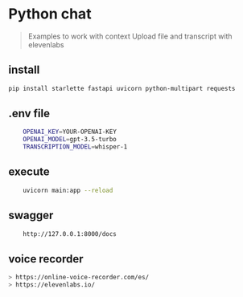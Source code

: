 # Python chat
> Examples to work with context
> Upload file and transcript with elevenlabs

## install

```bash
pip install starlette fastapi uvicorn python-multipart requests
```

## .env file

```bash
    OPENAI_KEY=YOUR-OPENAI-KEY
    OPENAI_MODEL=gpt-3.5-turbo
    TRANSCRIPTION_MODEL=whisper-1
```

## execute

```bash
    uvicorn main:app --reload
```

## swagger

```bash
    http://127.0.0.1:8000/docs
```

## voice recorder

```bash
> https://online-voice-recorder.com/es/
> https://elevenlabs.io/
```
